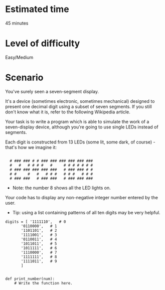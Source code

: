 # Estimated time
45 minutes

# Level of difficulty 
Easy/Medium

# Scenario 
You've surely seen a seven-segment display.

It's a device (sometimes electronic, sometimes mechanical) designed to present one decimal digit using a subset of seven segments. If you still don't know what it is, refer to the following Wikipedia article.

Your task is to write a program which is able to simulate the work of a seven-display device, although you're going to use single LEDs instead of segments.

Each digit is constructed from 13 LEDs (some lit, some dark, of course) - that's how we imagine it:
```

  # ### ### # # ### ### ### ### ### ### 
  #   #   # # # #   #     # # # # # # # 
  # ### ### ### ### ###   # ### ### # # 
  # #     #   #   # # #   # # #   # # # 
  # ### ###   # ### ###   # ### ### ###
```

* Note: the number 8 shows all the LED lights on.

Your code has to display any non-negative integer number entered by the user.

* Tip: using a list containing patterns of all ten digits may be very helpful.
```
digits = [ '1111110',  	# 0
	   '0110000',	# 1
	   '1101101',	# 2
	   '1111001',	# 3
	   '0110011',	# 4
	   '1011011',	# 5
	   '1011111',	# 6
	   '1110000',	# 7
	   '1111111',	# 8
	   '1111011',	# 9
	   ]


def print_number(num):
    # Write the function here.


```




